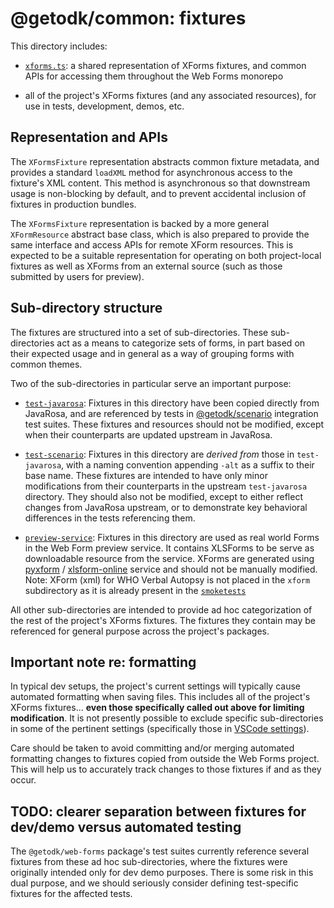 # @getodk/common: fixtures

This directory includes:

- [`xforms.ts`](./xforms.ts): a shared representation of XForms fixtures, and common APIs for accessing them throughout the Web Forms monorepo

- all of the project's XForms fixtures (and any associated resources), for use in tests, development, demos, etc.

## Representation and APIs

The `XFormsFixture` representation abstracts common fixture metadata, and provides a standard `loadXML` method for asynchronous access to the fixture's XML content. This method is asynchronous so that downstream usage is non-blocking by default, and to prevent accidental inclusion of fixtures in production bundles.

The `XFormsFixture` representation is backed by a more general `XFormResource` abstract base class, which is also prepared to provide the same interface and access APIs for remote XForm resources. This is expected to be a suitable representation for operating on both project-local fixtures as well as XForms from an external source (such as those submitted by users for preview).

## Sub-directory structure

The fixtures are structured into a set of sub-directories. These sub-directories act as a means to categorize sets of forms, in part based on their expected usage and in general as a way of grouping forms with common themes.

Two of the sub-directories in particular serve an important purpose:

- [`test-javarosa`](./test-javarosa): Fixtures in this directory have been copied directly from JavaRosa, and are referenced by tests in [@getodk/scenario](../../../scenario/) integration test suites. These fixtures and resources should not be modified, except when their counterparts are updated upstream in JavaRosa.

- [`test-scenario`](./test-scenario): Fixtures in this directory are _derived from_ those in `test-javarosa`, with a naming convention appending `-alt` as a suffix to their base name. These fixtures are intended to have only minor modifications from their counterparts in the upstream `test-javarosa` directory. They should also not be modified, except to either reflect changes from JavaRosa upstream, or to demonstrate key behavioral differences in the tests referencing them.

- [`preview-service`](./preview-service/): Fixtures in this directory are used as real world Forms in the Web Form preview service. It contains XLSForms to be serve as downloadable resource from the service. XForms are generated using [pyxform](https://github.com/XLSForm/pyxform) / [xlsform-online](https://getodk.org/xlsform/) service and should not be manually modified. Note: XForm (xml) for WHO Verbal Autopsy is not placed in the `xform` subdirectory as it is already present in the [`smoketests`](./test-javarosa/resources//smoketests/)

All other sub-directories are intended to provide ad hoc categorization of the rest of the project's XForms fixtures. The fixtures they contain may be referenced for general purpose across the project's packages.

## Important note re: formatting

In typical dev setups, the project's current settings will typically cause automated formatting when saving files. This includes all of the project's XForms fixtures... **even those specifically called out above for limiting modification**. It is not presently possible to exclude specific sub-directories in some of the pertinent settings (specifically those in [VSCode settings](../../../../.vscode/settings.json)).

Care should be taken to avoid committing and/or merging automated formatting changes to fixtures copied from outside the Web Forms project. This will help us to accurately track changes to those fixtures if and as they occur.

## TODO: clearer separation between fixtures for dev/demo versus automated testing

The `@getodk/web-forms` package's test suites currently reference several fixtures from these ad hoc sub-directories, where the fixtures were originally intended only for dev demo purposes. There is some risk in this dual purpose, and we should seriously consider defining test-specific fixtures for the affected tests.
